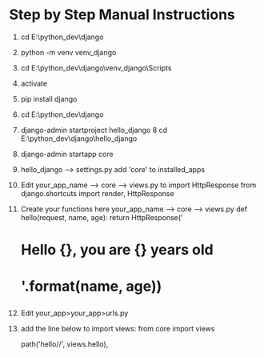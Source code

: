# Step by Step Manual Instructions

1. cd E:\python_dev\django
2. python -m venv venv_django
3. cd E:\python_dev\django\venv_django\Scripts
4. activate
5. pip install django
6. cd E:\python_dev\django
7. django-admin startproject hello_django
8 cd E:\python_dev\django\hello_django
9. django-admin startapp core 
10. hello_django --> settings.py
add 'core' to installed_apps

11. Edit your_app_name --> core --> views.py to import HttpResponse
from django.shortcuts import render, HttpResponse

12. Create your functions here your_app_name --> core --> views.py 
def hello(request, name, age):
    return HttpResponse('<h1>Hello {}, you are {} years old <h1>'.format(name, age))

13. Edit your_app>your_app>urls.py
14. add the line below to import views:
     from core import views

    path('hello/<name>/<age>', views.hello),

